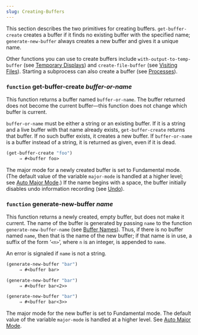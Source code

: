 ```yaml
---
slug: Creating-Buffers
---
```


This section describes the two primitives for creating buffers. `get-buffer-create` creates a buffer if it finds no existing buffer with the specified name; `generate-new-buffer` always creates a new buffer and gives it a unique name.

Other functions you can use to create buffers include `with-output-to-temp-buffer` (see [Temporary Displays](/docs/elisp/Temporary-Displays)) and `create-file-buffer` (see [Visiting Files](/docs/elisp/Visiting-Files)). Starting a subprocess can also create a buffer (see [Processes](/docs/elisp/Processes)).

### <span className="tag function">`function`</span> **get-buffer-create** *buffer-or-name*

This function returns a buffer named `buffer-or-name`. The buffer returned does not become the current buffer—this function does not change which buffer is current.

`buffer-or-name` must be either a string or an existing buffer. If it is a string and a live buffer with that name already exists, `get-buffer-create` returns that buffer. If no such buffer exists, it creates a new buffer. If `buffer-or-name` is a buffer instead of a string, it is returned as given, even if it is dead.

```lisp
(get-buffer-create "foo")
     ⇒ #<buffer foo>
```

The major mode for a newly created buffer is set to Fundamental mode. (The default value of the variable `major-mode` is handled at a higher level; see [Auto Major Mode](/docs/elisp/Auto-Major-Mode).) If the name begins with a space, the buffer initially disables undo information recording (see [Undo](/docs/elisp/Undo)).

### <span className="tag function">`function`</span> **generate-new-buffer** *name*

This function returns a newly created, empty buffer, but does not make it current. The name of the buffer is generated by passing `name` to the function `generate-new-buffer-name` (see [Buffer Names](/docs/elisp/Buffer-Names)). Thus, if there is no buffer named `name`, then that is the name of the new buffer; if that name is in use, a suffix of the form ‘`<n>`’, where `n` is an integer, is appended to `name`.

An error is signaled if `name` is not a string.

```lisp
(generate-new-buffer "bar")
     ⇒ #<buffer bar>
```

```lisp
(generate-new-buffer "bar")
     ⇒ #<buffer bar<2>>
```

```lisp
(generate-new-buffer "bar")
     ⇒ #<buffer bar<3>>
```

The major mode for the new buffer is set to Fundamental mode. The default value of the variable `major-mode` is handled at a higher level. See [Auto Major Mode](/docs/elisp/Auto-Major-Mode).
